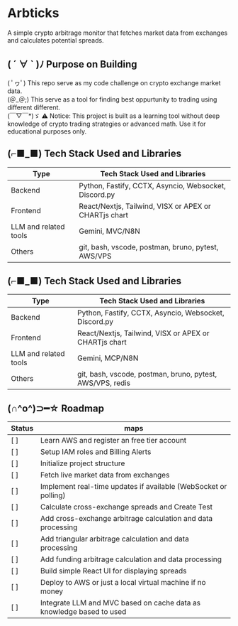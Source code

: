 # Arbticks
A simple crypto arbitrage monitor that fetches market data from exchanges and calculates potential spreads.

## ( ´ ∀ ` )ﾉ Purpose on Building
( ﾟヮﾟ) This repo serve as my code challenge on crypto exchange market data.  
(＠_＠;) This serve as a tool for finding best oppurtunity to trading using different different.  
(￣▽￣*)ゞ ⚠️ Notice: This project is built as a learning tool without deep knowledge of crypto trading strategies or advanced math. Use it for educational purposes only.

## (⌐■_■) Tech Stack Used and Libraries
| Type   |  Tech Stack Used and Libraries  |
| ----------- | ----------- |
| Backend     | Python, Fastify, CCTX, Asyncio, Websocket, Discord.py |
| Frontend    | React/Nextjs, Tailwind,  VISX or APEX or CHARTjs chart |
| LLM and related tools        | Gemini, MVC/N8N |
| Others      | git, bash, vscode, postman, bruno, pytest, AWS/VPS |


## (⌐■_■) Tech Stack Used and Libraries
| Type   |  Tech Stack Used and Libraries  |
| ----------- | ----------- |
| Backend     | Python, Fastify, CCTX, Asyncio, Websocket, Discord.py |
| Frontend    | React/Nextjs, Tailwind,  VISX or APEX or CHARTjs chart |
| LLM and related tools        | Gemini, MCP/N8N |
| Others      | git, bash, vscode, postman, bruno, pytest, AWS/VPS, redis |


## (∩^o^)⊃━☆ Roadmap
| Status   |  maps  |
| ----------- | ----------- |
| [ ]      | Learn AWS and register an free tier account |
| [ ]      | Setup IAM roles and Billing Alerts |
| [ ]      | Initialize project structure |
| [ ]      | Fetch live market data from exchanges |
| [ ]      | Implement real-time updates if available (WebSocket or polling) |
| [ ]      | Calculate cross-exchange spreads and Create Test |
| [ ]      | Add cross-exchange arbitrage calculation and data processing |
| [ ]      | Add triangular arbitrage calculation and data processing |
| [ ]      | Add funding arbitrage calculation and data processing |
| [ ]      | Build simple React UI for displaying spreads |
| [ ]      | Deploy to AWS or just a local virtual machine if no money |
| [ ]      | Integrate LLM and MVC based on cache data as knowledge based to used |
